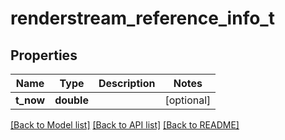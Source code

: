 # renderstream_reference_info_t

## Properties
Name | Type | Description | Notes
------------ | ------------- | ------------- | -------------
**t_now** | **double** |  | [optional] 

[[Back to Model list]](../README.md#documentation-for-models) [[Back to API list]](../README.md#documentation-for-api-endpoints) [[Back to README]](../README.md)



